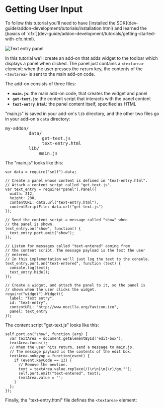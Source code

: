<!-- This Source Code Form is subject to the terms of the Mozilla Public
   - License, v. 2.0. If a copy of the MPL was not distributed with this
   - file, You can obtain one at http://mozilla.org/MPL/2.0/. -->

# Getting User Input #

<span class="aside">
To follow this tutorial you'll need to have
[installed the SDK](dev-guide/addon-development/tutorials/installation.html)
and learned the
[basics of `cfx`](dev-guide/addon-development/tutorials/getting-started-with-cfx.html).
</span>

<img class="image-right" src="static-files/media/screenshots/text-entry-panel.png"
alt="Text entry panel">

In this tutorial we'll create an add-on that adds widget to the toolbar
which displays a panel when clicked. The panel just contains a
`<textarea>` element: when the user presses the `return` key, the contents
of the `<textarea>` is sent to the main add-on code.

The add-on consists of three files:

* **`main.js`**: the main add-on code, that creates the widget and panel
* **`get-text.js`**: the content script that interacts with the panel content
* **`text-entry.html`**: the panel content itself, specified as HTML

"main.js" is saved in your add-on's `lib` directory, and the other two files
go in your add-on's `data` directory:

<pre>
my-addon/
         data/
              get-text.js
              text-entry.html
         lib/
             main.js
</pre>

The "main.js" looks like this:

    var data = require("self").data;

    // Create a panel whose content is defined in "text-entry.html".
    // Attach a content script called "get-text.js".
    var text_entry = require("panel").Panel({
      width: 212,
      height: 200,
      contentURL: data.url("text-entry.html"),
      contentScriptFile: data.url("get-text.js")
    });

    // Send the content script a message called "show" when
    // the panel is shown.
    text_entry.on("show", function() {
      text_entry.port.emit("show");
    });

    // Listen for messages called "text-entered" coming from
    // the content script. The message payload is the text the user
    // entered.
    // In this implementation we'll just log the text to the console.
    text_entry.port.on("text-entered", function (text) {
      console.log(text);
      text_entry.hide();
    });

    // Create a widget, and attach the panel to it, so the panel is
    // shown when the user clicks the widget.
    require("widget").Widget({
      label: "Text entry",
      id: "text-entry",
      contentURL: "http://www.mozilla.org/favicon.ico",
      panel: text_entry
    });

The content script "get-text.js" looks like this:

    self.port.on("show", function (arg) {
      var textArea = document.getElementById('edit-box');
      textArea.focus();
      // When the user hits return, send a message to main.js.
      // The message payload is the contents of the edit box.
      textArea.onkeyup = function(event) {
        if (event.keyCode == 13) {
          // Remove the newline.
          text = textArea.value.replace(/(\r\n|\n|\r)/gm,"");
          self.port.emit("text-entered", text);
          textArea.value = '';
        }
      };
    });

Finally, the "text-entry.html" file defines the `<textarea>` element:

<script type="syntaxhighlighter" class="brush: html"><![CDATA[
<!DOCTYPE html PUBLIC "-//W3C//DTD XHTML 1.0 Strict//EN"
"http://www.w3.org/TR/xhtml1/DTD/xhtml1-strict.dtd">

<html xmlns="http://www.w3.org/1999/xhtml" xml:lang="en">

<head>
  <style type="text/css" media="all">
    textarea {
      margin: 10px;
    }
  </style>
</head>

<body>
  <textarea rows="10" cols="20" id="edit-box"></textarea>
</body>

</html>
]]>
</script>

